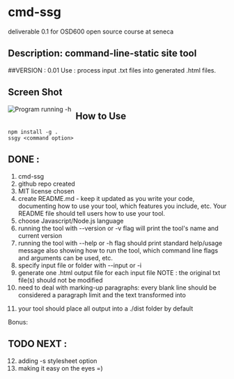 # cmd-ssg
deliverable 0.1 for OSD600 open source course at seneca

## Description: command-line-static site tool 
##VERSION    : 0.01
   Use        : process input .txt files into generated .html files.

## Screen Shot 
<img src="https://i.ibb.co/VDZ9LmC/cmd-ssg-img1.png"
     alt="Program running -h"
     style="float: left; margin-right: 10px;" />

## How to Use
```
npm install -g .
ssgy <command option>
```

## DONE       :
1. cmd-ssg
2. github repo created
3. MIT license chosen
4. create README.md - keep it updated as you write your code, documenting how to use your tool, which features you include, etc. Your README file should tell users how to use your tool.
5. choose Javascript/Node.js language
6. running the tool with --version or -v flag will print the tool's name and current version
7. running the tool with --help or -h flag should print standard help/usage message also showing how to run the tool, which command line flags and arguments can be used, etc.
8. specify input file or folder with --input or -i
9. generate one .html output file for each input file
   NOTE       : the original txt file(s) should not be modified
10. need to deal with marking-up paragraphs: every blank line should be considered a paragraph limit and the text transformed into <p>
11. your tool should place all output into a ./dist folder by default

Bonus:
## TODO NEXT  :
12. adding -s stylesheet option
13. making it easy on the eyes =)
